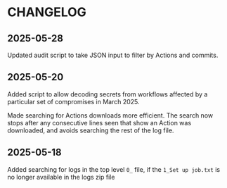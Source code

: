 # CHANGELOG

## 2025-05-28

Updated audit script to take JSON input to filter by Actions and commits.

## 2025-05-20

Added script to allow decoding secrets from workflows affected by a particular set of compromises in March 2025.

Made searching for Actions downloads more efficient. The search now stops after any consecutive lines seen that show an Action was downloaded, and avoids searching the rest of the log file.

## 2025-05-18

Added searching for logs in the top level `0_` file, if the `1_Set up job.txt` is no longer available in the logs zip file
